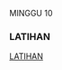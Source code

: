MINGGU 10
### LATIHAN
[LATIHAN](https://github.com/Tyassasmita/tekn-cloud-computing/blob/master/minggu-10/latihan.md)